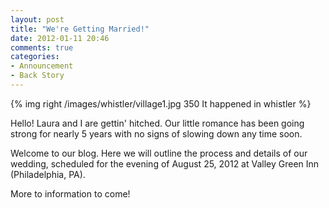 ```yaml
---
layout: post
title: "We're Getting Married!"
date: 2012-01-11 20:46
comments: true
categories: 
- Announcement
- Back Story
---
```



{% img right /images/whistler/village1.jpg 350 It happened in whistler %}

Hello! Laura and I are gettin' hitched.  Our little romance has been going strong for nearly 5 years with no signs of slowing down any time soon.

Welcome to our blog. Here we will outline the process and details of our wedding, scheduled for the evening of August 25, 2012 at Valley Green Inn (Philadelphia, PA). 

More to information to come!